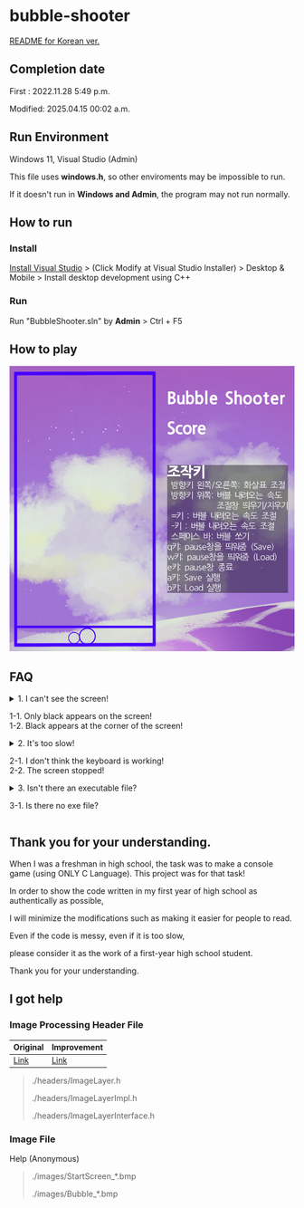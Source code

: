 # bubble-shooter
[README for Korean ver.](./README.md)

## Completion date
First : 2022.11.28 5:49 p.m.

Modified: 2025.04.15 00:02 a.m.

## Run Environment
Windows 11, Visual Studio (Admin)

This file uses **windows.h**, so other enviroments may be impossible to run.

If it doesn't run in **Windows and Admin**, the program may not run normally.

## How to run
### Install 
[Install Visual Studio](https://visualstudio.microsoft.com/ko/thank-you-downloading-visual-studio/?sku=Community&channel=Release&version=VS2022&source=VSLandingPage&passive=false&cid=2030) > (Click Modify at Visual Studio Installer) > Desktop & Mobile > Install desktop development using C++
### Run
Run "BubbleShooter.sln" by **Admin** > Ctrl + F5

## How to play
![image](./images/GameLayout.bmp)

## FAQ
<details><summary>
1. I can't see the screen!

1-1. Only black appears on the screen!<br>
1-2. Black appears at the corner of the screen!</summary>

A1. Try it with administrator privileges

A2. If that doesn't work, please check the following settings!
 - Project > Properties > Configuration Properties > Advanced > Using Character Set Multi-Byte Matter Set
</details>
<details><summary>
2. It's too slow!

2-1. I don't think the keyboard is working!<br>
2-2. The screen stopped!</summary>

A2. Me too... If you wait patiently, it will happen someday.

Let's make it meaningful that the code works for now...!
</details>
<details><summary>
3. Isn't there an executable file?

3-1. Is there no exe file?</summary>

A3. There is no exe file because I don't know how to make it.
</details>

## Thank you for your understanding.
When I was a freshman in high school, the task was to make a console game (using ONLY C Language). This project was for that task!

In order to show the code written in my first year of high school as authentically as possible,

I will minimize the modifications such as making it easier for people to read.

Even if the code is messy, even if it is too slow, 

please consider it as the work of a first-year high school student.

Thank you for your understanding.

## I got help
### Image Processing Header File
|Original|Improvement|
|---|---|
|[Link](https://github.com/MinSeungHyun/CodeTheCompany/tree/master/ConsoleGame/ImageUtils)|[Link](https://hdox.de/manylayer)|
 > ./headers/ImageLayer.h
 >
 > ./headers/ImageLayerImpl.h
 > 
 > ./headers/ImageLayerInterface.h

### Image File
Help (Anonymous)
 > ./images/StartScreen_*.bmp
 >
 > ./images/Bubble_*.bmp